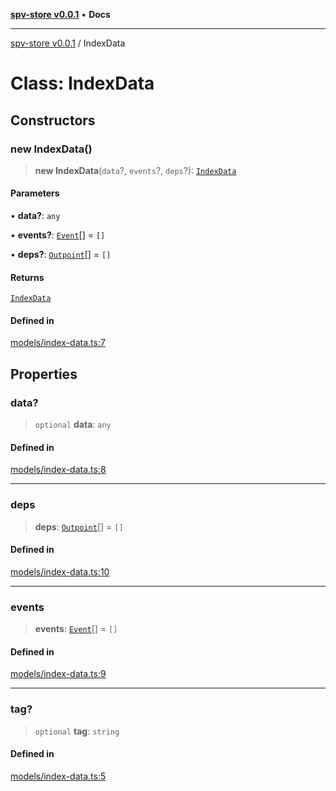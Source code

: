 [**spv-store v0.0.1**](../README.md) • **Docs**

***

[spv-store v0.0.1](../globals.md) / IndexData

# Class: IndexData

## Constructors

### new IndexData()

> **new IndexData**(`data`?, `events`?, `deps`?): [`IndexData`](IndexData.md)

#### Parameters

• **data?**: `any`

• **events?**: [`Event`](../interfaces/Event.md)[] = `[]`

• **deps?**: [`Outpoint`](Outpoint.md)[] = `[]`

#### Returns

[`IndexData`](IndexData.md)

#### Defined in

[models/index-data.ts:7](https://github.com/shruggr/ts-casemod-spv/blob/d2d8e139fbd295fc0999df738863fea71ede7818/src/models/index-data.ts#L7)

## Properties

### data?

> `optional` **data**: `any`

#### Defined in

[models/index-data.ts:8](https://github.com/shruggr/ts-casemod-spv/blob/d2d8e139fbd295fc0999df738863fea71ede7818/src/models/index-data.ts#L8)

***

### deps

> **deps**: [`Outpoint`](Outpoint.md)[] = `[]`

#### Defined in

[models/index-data.ts:10](https://github.com/shruggr/ts-casemod-spv/blob/d2d8e139fbd295fc0999df738863fea71ede7818/src/models/index-data.ts#L10)

***

### events

> **events**: [`Event`](../interfaces/Event.md)[] = `[]`

#### Defined in

[models/index-data.ts:9](https://github.com/shruggr/ts-casemod-spv/blob/d2d8e139fbd295fc0999df738863fea71ede7818/src/models/index-data.ts#L9)

***

### tag?

> `optional` **tag**: `string`

#### Defined in

[models/index-data.ts:5](https://github.com/shruggr/ts-casemod-spv/blob/d2d8e139fbd295fc0999df738863fea71ede7818/src/models/index-data.ts#L5)

